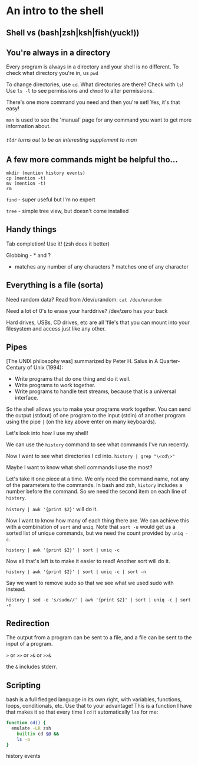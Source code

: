 # An intro to the shell

## Shell vs (bash|zsh|ksh|fish(yuck!))

## You're always in a directory

Every program is always in a directory and your shell is no different. To check
what directory you're in, us `pwd`

To change directories, use `cd`. What directories are there? Check with `ls`!
Use `ls -l` to see permissions and `chmod` to alter permissions.

There's one more command you need and then you're set! Yes, it's that easy!

`man` is used to see the 'manual' page for any command you want to get more
information about.

###### `tldr` turns out to be an interesting supplement to man

## A few more commands might be helpful tho...

```
mkdir (mention history events)
cp (mention -t)
mv (mention -t)
rm
```

`find` - super useful but I'm no expert

`tree` - simple tree view, but doesn't come installed

## Handy things

Tab completion! Use it! (zsh does it better)

Globbing - * and ?
* matches any number of any characters
? matches one of any character

## Everything is a file (sorta)

Need random data? Read from /dev/urandom: `cat /dev/urandom`

Need a lot of 0's to erase your harddrive? /dev/zero has your back

Hard drives, USBs, CD drives, etc are all 'file's that you can mount into your
filesystem and access just like any other.

## Pipes

[The UNIX philosophy was] summarized by Peter H. Salus in A Quarter-Century of
Unix (1994):

 - Write programs that do one thing and do it well.
 - Write programs to work together.
 - Write programs to handle text streams, because that is a universal interface.

So the shell allows you to make your programs work together. You can send the
output (stdout) of one program to the input (stdin) of another program using the
pipe `|` (on the key above enter on many keyboards).

Let's look into how I use my shell!

We can use the `history` command to see what commands I've run recently.

Now I want to see what directories I cd into. `history | grep "\<cd\>"`

Maybe I want to know what shell commands I use the most?

Let's take it one piece at a time. We only need the command name, not any of the
parameters to the commands. In bash and zsh, `history` includes a number before
the command. So we need the second item on each line of `history`.

`history | awk '{print $2}'` will do it.

Now I want to know how many of each thing there are. We can achieve this with a
combination of `sort` and `uniq`. Note that `sort -u` would get us a sorted list
of unique commands, but we need the count provided by `uniq -c`.

`history | awk '{print $2}' | sort | uniq -c`

Now all that's left is to make it easier to read! Another sort will do it.

`history | awk '{print $2}' | sort | uniq -c | sort -n`

Say we want to remove sudo so that we see what we used sudo with instead.

`history | sed -e 's/sudo//' | awk '{print $2}' | sort | uniq -c | sort -n`

## Redirection

The output from a program can be sent to a file, and a file can be sent to the
input of a program.

`>` or `>>` or `>&` or `>>&`

the `&` includes stderr.

## Scripting

bash is a full fledged language in its own right, with variables, functions,
loops, conditionals, etc. Use that to your advantage! This is a function I have
that makes it so that every time I `cd` it automatically `ls`s for me:

```bash
function cd() {
  emulate -LR zsh
    builtin cd $@ &&
    ls -a
}
```

<!-- vim: set tw=80:-->
history events
